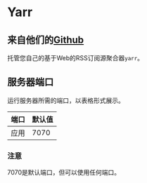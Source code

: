 # Yarr

## 来自他们的[Github](https://github.com/nkanaev/yarr)

托管您自己的基于Web的RSS订阅源聚合器`yarr`。

## 服务器端口

运行服务器所需的端口，以表格形式展示。

| 端口    | 默认值 |
|---------|---------|
| 应用    | 7070    |

### 注意

7070是默认端口，但可以使用任何端口。 